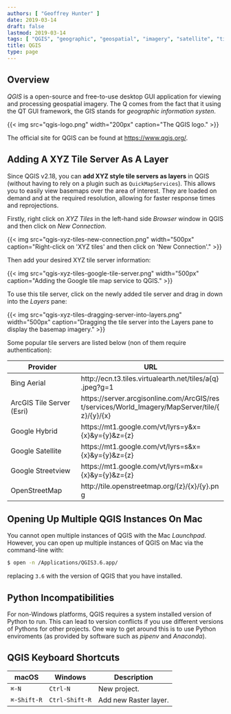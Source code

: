 ```yaml
---
authors: [ "Geoffrey Hunter" ]
date: 2019-03-14
draft: false
lastmod: 2019-03-14
tags: [ "QGIS", "geographic", "geospatial", "imagery", "satellite", "tile server", "xyz" ]
title: QGIS
type: page
---
```


## Overview

_QGIS_ is a open-source and free-to-use desktop GUI application for viewing and processing geospatial imagery. The Q comes from the fact that it using the QT GUI framework, the GIS stands for _geographic information systen_.

{{< img src="qgis-logo.png" width="200px" caption="The QGIS logo." >}}

The official site for QGIS can be found at <https://www.qgis.org/>.

## Adding A XYZ Tile Server As A Layer

Since QGIS v2.18, you can **add XYZ style tile servers as layers** in QGIS (without having to rely on a plugin such as `QuickMapServices`). This allows you to easily view basemaps over the area of interest. They are loaded on demand and at the required resolution, allowing for faster response times and reprojections.

Firstly, right click on _XYZ Tiles_ in the left-hand side _Browser_ window in QGIS and then click on _New Connection_.

{{< img src="qgis-xyz-tiles-new-connection.png" width="500px" caption="Right-click on 'XYZ tiles' and then click on 'New Connection'." >}}

Then add your desired XYZ tile server information:

{{< img src="qgis-xyz-tiles-google-tile-server.png" width="500px" caption="Adding the Google tile map service to QGIS." >}}

To use this tile server, click on the newly added tile server and drag in down into the _Layers_ pane:

{{< img src="qgis-xyz-tiles-dragging-server-into-layers.png" width="500px" caption="Dragging the tile server into the Layers pane to display the basemap imagery." >}}

Some popular tile servers are listed below (non of them require authentication):

<table>
    <thead>
        <tr>
            <th>Provider</th>
            <th style="word-break: break-word;">URL</th>
        </tr>
    </thead>
    <tbody>
        <tr>
            <td>Bing Aerial</td>
            <td style="word-break: break-word;">http://ecn.t3.tiles.virtualearth.net/tiles/a{q}.jpeg?g=1</td>
        </tr>
        <tr>
            <td>ArcGIS Tile Server (Esri)</td>
            <td style="word-break: break-word;">https://server.arcgisonline.com/ArcGIS/rest/services/World_Imagery/MapServer/tile/{z}/{y}/{x}</td>
        </tr>
        <tr>
            <td>Google Hybrid</td>
            <td style="word-break: break-word;">https://mt1.google.com/vt/lyrs=y&x={x}&y={y}&z={z}</td>
        </tr>
        <tr>
            <td>Google Satellite</td>
            <td style="word-break: break-word;">https://mt1.google.com/vt/lyrs=s&x={x}&y={y}&z={z}</td>
        </tr>
        <tr>
            <td>Google Streetview</td>
            <td style="word-break: break-word;">https://mt1.google.com/vt/lyrs=m&x={x}&y={y}&z={z}</td>
        </tr>
        <tr>
            <td>OpenStreetMap</td>
            <td style="word-break: break-word;">http://tile.openstreetmap.org/{z}/{x}/{y}.png</td>
        </tr>
    </tbody>
</table>

## Opening Up Multiple QGIS Instances On Mac

You cannot open multiple instances of QGIS with the Mac _Launchpad_. However, you can open up multiple instances of QGIS on Mac via the command-line with:

```sh
$ open -n /Applications/QGIS3.6.app/
```

replacing `3.6` with the version of QGIS that you have installed.

## Python Incompatibilities

For non-Windows platforms, QGIS requires a system installed version of Python to run. This can lead to version conflicts if you use different versions of Pythons for other projects. One way to get around this is to use Python enviroments (as provided by software such as _pipenv_ and _Anaconda_).

## QGIS Keyboard Shortcuts

<table>
  <thead>
    <tr>
      <th>macOS</th>
      <th>Windows</th>
      <th>Description</th>
    </tr>
  </thead>
  <tbody>
    <tr>
      <td><code>⌘-N</code></td>
      <td><code>Ctrl-N</code></td>
      <td>New project.</td>
    </tr>
    <tr>
      <td><code>⌘-Shift-R</code></td>
      <td><code>Ctrl-Shift-R</code></td>
      <td>Add new Raster layer.</td>
    </tr>
  </tbody>
</table>